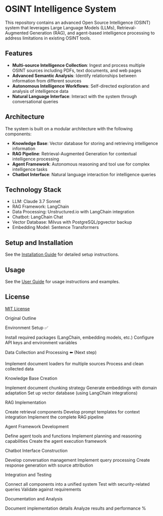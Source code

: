 # OSINT Intelligence System

This repository contains an advanced Open Source Intelligence (OSINT) system that leverages Large Language Models (LLMs), Retrieval-Augmented Generation (RAG), and agent-based intelligence processing to address limitations in existing OSINT tools.

## Features

- **Multi-source Intelligence Collection**: Ingest and process multiple OSINT sources including PDFs, text documents, and web pages
- **Advanced Semantic Analysis**: Identify relationships between information from different sources
- **Autonomous Intelligence Workflows**: Self-directed exploration and analysis of intelligence data
- **Natural Language Interface**: Interact with the system through conversational queries

## Architecture

The system is built on a modular architecture with the following components:
- **Knowledge Base**: Vector database for storing and retrieving intelligence information
- **RAG Pipeline**: Retrieval-Augmented Generation for contextual intelligence processing
- **Agent Framework**: Autonomous reasoning and tool use for complex intelligence tasks
- **Chatbot Interface**: Natural language interaction for intelligence queries

## Technology Stack

- LLM: Claude 3.7 Sonnet
- RAG Framework: LangChain
- Data Processing: Unstructured.io with LangChain integration
- Chatbot: LangChain Chat
- Vector Database: Milvus with PostgreSQL/pgvector backup
- Embedding Model: Sentence Transformers

## Setup and Installation

See the [Installation Guide](docs/installation.md) for detailed setup instructions.

## Usage

See the [User Guide](docs/usage.md) for usage instructions and examples.

## License

[MIT License](LICENSE)



Original Outline

Environment Setup ✅

Install required packages (LangChain, embedding models, etc.)
Configure API keys and environment variables


Data Collection and Processing ⬅️ (Next step)

Implement document loaders for multiple sources
Process and clean collected data


Knowledge Base Creation

Implement document chunking strategy
Generate embeddings with domain adaptation
Set up vector database (using LangChain integrations)


RAG Implementation

Create retrieval components
Develop prompt templates for context integration
Implement the complete RAG pipeline


Agent Framework Development

Define agent tools and functions
Implement planning and reasoning capabilities
Create the agent execution framework


Chatbot Interface Construction

Develop conversation management
Implement query processing
Create response generation with source attribution


Integration and Testing

Connect all components into a unified system
Test with security-related queries
Validate against requirements


Documentation and Analysis

Document implementation details
Analyze results and performance
%